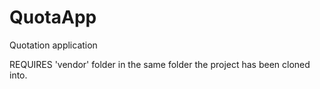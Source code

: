 # QuotaApp
Quotation application

REQUIRES 'vendor' folder in the same folder the project has been cloned into.

